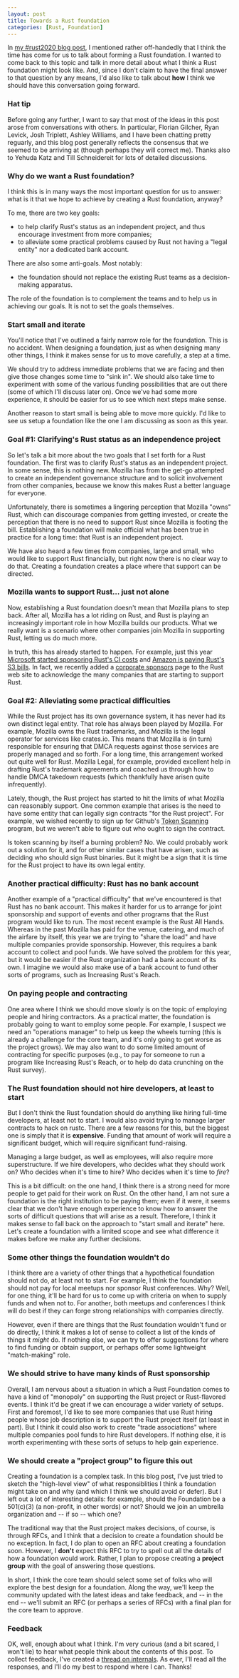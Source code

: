 ```yaml
---
layout: post
title: Towards a Rust foundation
categories: [Rust, Foundation]
---
```


In [my #rust2020 blog post][2020], I mentioned rather off-handedly
that I think the time has come for us to talk about forming a Rust
foundation. I wanted to come back to this topic and talk in more
detail about what I think a Rust foundation might look like. And,
since I don't claim to have the final answer to that question by any
means, I'd also like to talk about **how** I think we should have this
conversation going forward.

[2020]: http://smallcultfollowing.com/babysteps/blog/2019/12/02/rust-2020/

### Hat tip

Before going any further, I want to say that most of the ideas in this
post arose from conversations with others. In particular, Florian
Gilcher, Ryan Levick, Josh Triplett, Ashley Williams, and I have been
chatting pretty reguarly, and this blog post generally reflects the
consensus that we seemed to be arriving at (though perhaps they will
correct me). Thanks also to Yehuda Katz and Till Schneidereit for lots
of detailed discussions.

### Why do we want a Rust foundation?

I think this is in many ways the most important question for us to
answer: what is it that we hope to achieve by creating a Rust
foundation, anyway?

To me, there are two key goals:

* to help clarify Rust's status as an independent project, and thus
  encourage investment from more companies;
* to alleviate some practical problems caused by Rust not having a
  "legal entity" nor a dedicated bank account.

There are also some anti-goals. Most notably:

* the foundation should not replace the existing Rust teams as a
  decision-making apparatus.

The role of the foundation is to complement the teams and to help us
in achieving our goals. It is not to set the goals themselves.

### Start small and iterate

You'll notice that I've outlined a fairly narrow role for the
foundation. This is no accident. When designing a foundation, just as
when designing many other things, I think it makes sense for us to
move carefully, a step at a time.

We should try to address immediate problems that we are facing and
then give those changes some time to "sink in". We should also take
time to experiment with some of the various funding possibilities that
are out there (some of which I'll discuss later on). Once we've had
some more experience, it should be easier for us to see which next
steps make sense.

Another reason to start small is being able to move more quickly. I'd
like to see us setup a foundation like the one I am discussing as soon
as this year.

### Goal #1: Clarifying's Rust status as an independence project

So let's talk a bit more about the two goals that I set forth for a
Rust foundation. The first was to clarify Rust's status as an
independent project. In some sense, this is nothing new. Mozilla has
from the get-go attempted to create an independent governance
structure and to solicit involvement from other companies, because we
know this makes Rust a better language for everyone.

Unfortunately, there is sometimes a lingering perception that Mozilla
"owns" Rust, which can discourage companies from getting invested, or
create the perception that there is no need to support Rust since
Mozilla is footing the bill. Establishing a foundation will make
official what has been true in practice for a long time: that Rust is
an independent project.

We have also heard a few times from companies, large and small, who
would like to support Rust financially, but right now there is no
clear way to do that. Creating a foundation creates a place where that
support can be directed.

### Mozilla wants to support Rust... just not alone

Now, establishing a Rust foundation doesn't mean that Mozilla plans to
step back. After all, Mozilla has a lot riding on Rust, and Rust is
playing an increasingly important role in how Mozilla builds our
products. What we really want is a scenario where other companies join
Mozilla in supporting Rust, letting us do much more.

In truth, this has already started to happen. For example, just this
year [Microsoft started sponsoring Rust's CI costs][Microsoft] and
[Amazon is paying Rust's S3 bills][Amazon]. In fact, we recently
added a [corporate sponsors] page to the Rust web site to
acknowledge the many companies that are starting to support Rust.

[Microsoft]: https://internals.rust-lang.org/t/update-on-the-ci-investigation/10056/9?u=nikomatsakis
[Amazon]: https://aws.amazon.com/blogs/opensource/aws-sponsorship-of-the-rust-project/
[corporate sponsors]: https://www.rust-lang.org/sponsors

### Goal #2: Alleviating some practical difficulties

While the Rust project has its own governance system, it has never had
its own distinct legal entity. That role has always been played by
Mozilla. For example, Mozilla owns the Rust trademarks, and Mozilla is
the legal operator for services like crates.io. This means that
Mozilla is (in turn) responsible for ensuring that DMCA requests
against those services are properly managed and so forth. For a long
time, this arrangement worked out quite well for Rust. Mozilla Legal,
for example, provided excellent help in drafting Rust's trademark
agreements and coached us through how to handle DMCA takedown requests
(which thankfully have arisen quite infrequently).

Lately, though, the Rust project has started to hit the limits of what
Mozilla can reasonably support. One common example that arises is the
need to have some entity that can legally sign contracts "for the Rust
project". For example, we wished recently to sign up for Github's
[Token Scanning] program, but we weren't able to figure out who ought
to sign the contract.

[Token Scanning]: https://developer.github.com/partnerships/token-scanning/

Is token scanning by itself a burning problem? No. We could probably
work out a solution for it, and for other similar cases that have
arisen, such as deciding who should sign Rust binaries. But it might
be a sign that it is time for the Rust project to have its own legal
entity.

### Another practical difficulty: Rust has no bank account

Another example of a "practical difficulty" that we've encountered is
that Rust has no bank account. This makes it harder for us to
arrange for joint sponsorship and support of events and other programs
that the Rust program would like to run. The most recent example is
the Rust All Hands. Whereas in the past Mozilla has paid for the
venue, catering, and much of the airfare by itself, this year we are
trying to "share the load" and have multiple companies provide
sponsorship. However, this requires a bank account to collect and pool
funds. We have solved the problem for this year, but it would be
easier if the Rust organization had a bank account of its own. I
imagine we would also make use of a bank account to fund other sorts
of programs, such as Increasing Rust's Reach.

### On paying people and contracting

One area where I think we should move slowly is on the topic of
employing people and hiring contractors. As a practical matter, the
foundation is probably going to want to employ some people. For
example, I suspect we need an "operations manager" to help us keep the
wheels turning (this is already a challenge for the core team, and
it's only going to get worse as the project grows). We may also want
to do some limited amount of contracting for specific purposes (e.g.,
to pay for someone to run a program like Increasing Rust's Reach, or
to help do data crunching on the Rust survey).

### The Rust foundation should not hire developers, at least to start

But I don't think the Rust foundation should do anything like hiring
full-time developers, at least not to start. I would also avoid trying
to manage larger contracts to hack on rustc. There are a few reasons
for this, but the biggest one is simply that it is
**expensive**. Funding that amount of work will require a significant
budget, which will require significant fund-raising.

Managing a large budget, as well as employees, will also require more
superstructure. If we hire developers, who decides what they should
work on?  Who decides when it's time to hire? Who decides when it's
time to *fire*?

This is a bit difficult: on the one hand, I think there is a strong
need for more people to get paid for their work on Rust. On the other
hand, I am not sure a foundation is the right institution to be paying
them; even if it were, it seems clear that we don't have enough
experience to know how to answer the sorts of difficult questions that
will arise as a result. Therefore, I think it makes sense to fall back
on the approach to "start small and iterate" here. Let's create a
foundation with a limited scope and see what difference it makes
before we make any further decisions.

### Some other things the foundation wouldn't do

I think there are a variety of other things that a hypothetical
foundation should not do, at least not to start. For example, I think
the foundation should not pay for local meetups nor sponsor Rust
conferences. Why?  Well, for one thing, it'll be hard for us to come
up with criteria on when to supply funds and when not to. For another,
both meetups and conferences I think will do best if they can forge
strong relationships with companies directly.

However, even if there are things that the Rust foundation wouldn't
fund or do directly, I think it makes a lot of sense to collect a list
of the kinds of things it *might* do. If nothing else, we can try to
offer suggestions for where to find funding or obtain support, or
perhaps offer some lightweight "match-making" role.

### We should strive to have many kinds of Rust sponsorship 

Overall, I am nervous about a situation in which a Rust Foundation
comes to have a kind of "monopoly" on supporting the Rust project or
Rust-flavored events. I think it'd be great if we can encourage a
wider variety of setups. First and foremost, I'd like to see more
companies that use Rust hiring people whose job description is to
support the Rust project itself (at least in part). But I think it
could also work to create "trade associations" where multiple
companies pool funds to hire Rust developers. If nothing else, it is
worth experimenting with these sorts of setups to help gain
experience.

### We should create a "project group" to figure this out

Creating a foundation is a complex task. In this blog post, I've just
tried to sketch the "high-level view" of what responsiblities I think
a foundation might take on and why (and which I think we should avoid
or defer). But I left out a lot of interesting details: for example,
should the Foundation be a 501(c)(3) (a non-profit, in other words) or
not? Should we join an umbrella organization and -- if so -- which
one?

The traditional way that the Rust project makes decisions, of course,
is through RFCs, and I think that a decision to create a foundation
should be no exception. In fact, I do plan to open an RFC about
creating a foundation soon. However, I **don't** expect this RFC to
try to spell out all the details of how a foundation would
work. Rather, I plan to propose creating a **project group** with the
goal of answering those questions.

In short, I think the core team should select some set of folks who
will explore the best design for a foundation. Along the way, we'll
keep the community updated with the latest ideas and take feedback,
and -- in the end -- we'll submit an RFC (or perhaps a series of RFCs)
with a final plan for the core team to approve.

### Feedback

OK, well, enough about what I think. I'm very curious (and a bit
scared, I won't lie) to hear what people think about the contents of
this post. To collect feedback, I've created a [thread on
internals]. As ever, I'll read all the responses, and I'll do my best
to respond where I can. Thanks!

[thread on internals]: https://internals.rust-lang.org/t/blog-post-towards-a-rust-foundation/11601
